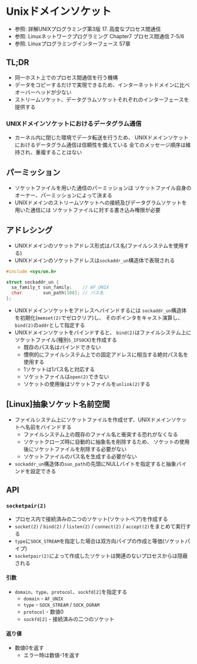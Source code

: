 # Unixドメインソケット
- 参照: 詳解UNIXプログラミング第3版 17. 高度なプロセス間通信
- 参照: Linuxネットワークプログラミング Chapter7 プロセス間通信 7-5/6
- 参照: Linuxプログラミングインターフェース 57章

## TL;DR
- 同一ホスト上でのプロセス間通信を行う機構
- データをコピーするだけで実現できるため、インターネットドメインに比べオーバーヘッドが少ない
- ストリームソケット、データグラムソケットそれぞれのインターフェースを提供する

### UNIXドメインソケットにおけるデータグラム通信
- カーネル内に閉じた環境でデータ転送を行うため、
  UNIXドメインソケットにおけるデータグラム通信は信頼性を備えている
  全てのメッセージ順序は維持され、重複することはない

## パーミッション
- ソケットファイルを用いた通信のパーミッションは
  ソケットファイル自身のオーナー、パーミッションによって決まる
- UNIXドメインのストリームソケットへの接続及びデータグラムソケットを用いた通信には
  ソケットファイルに対する書き込み権限が必要

## アドレシング
- UNIXドメインのソケットアドレス形式はパス名(ファイルシステムを使用する)
- UNIXドメインのソケットアドレスは`sockaddr_un`構造体で表現される

```c
#include <sys/un.h>

struct sockaddr_un {
  sa_family_t sun_family;    // AF_UNIX
  char        sun_path[108]; // パス名
};
```

- UNIXドメインソケットをアドレスへバインドするには
  `sockaddr_un`構造体を初期化(`memset(2)`でゼロクリア)し、
  そのポインタをキャスト演算し、`bind(2)`の`addr`として指定する
- UNIXドメインソケットをバインドすると、
  `bind(2)`はファイルシステム上にソケットファイル(種別`S_IFSOCK`)を作成する
  - 既存のパス名はバインドできない
  - 慣例的にファイルシステム上での固定アドレスに相当する絶対パス名を使用する
  - 1ソケットは1パス名と対応する
  - ソケットファイルは`open(2)`できない
  - ソケットの使用後はソケットファイルを`unlink(2)`する

## [Linux]抽象ソケット名前空間
- ファイルシステム上にソケットファイルを作成せず、UNIXドメインソケットへ名前をバインドする
  - ファイルシステム上の既存のファイル名と衝突する恐れがなくなる
  - ソケットクローズ時に自動的に抽象名を削除するため、
    ソケットの使用後にソケットファイルを削除する必要がない
  - ソケットファイルのパス名を生成する必要がない
- `sockaddr_un`構造体の`sun_path`の先頭にNULLバイトを指定すると抽象バインドを設定できる

## API
### `socketpair(2)`
- プロセス内で接続済みの二つのソケット(ソケットペア)を作成する
- `socket(2)` / `bind(2)` / `listen(2)` / `connect(2)` / `accept(2)`をまとめて実行する
- `type`に`SOCK_STREAM`を指定した場合は双方向パイプの作成と等価(ソケットパイプ)
- `socketpair(2)`によって作成したソケットは関連のないプロセスからは隠蔽される

#### 引数
- `domain`、`type`、`protocol`、`sockfd[2]`を指定する
  - `domain` - `AF_UNIX`
  - `type` - `SOCK_STREAM` / `SOCK_DGRAM`
  - `protocol` - 数値0
  - `sockfd[2]` - 接続済みの二つのソケット

#### 返り値
- 数値0を返す
  - エラー時は数値-1を返す
